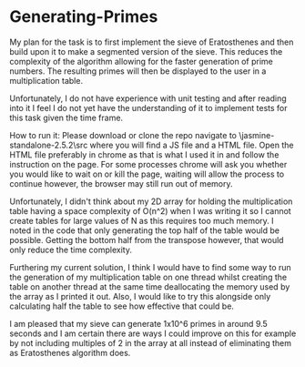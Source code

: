 # Generating-Primes

My plan for the task is to first implement the sieve of Eratosthenes and then build upon it to make a segmented version of the sieve. This reduces the complexity of the algorithm allowing for the faster generation of prime numbers. The resulting primes will then be displayed to the user in a multiplication table.

Unfortunately, I do not have experience with unit testing and after reading into it I feel I do not yet have the understanding of it to implement tests for this task given the time frame.

How to run it: Please download or clone the repo navigate to \jasmine-standalone-2.5.2\src where you will find a JS file and a HTML file. Open the HTML file preferably in chrome as that is what I used it in and follow the instruction on the page. For some processes chrome will ask you whether you would like to wait on or kill the page, waiting will allow the process to continue however, the browser may still run out of memory.

Unfortunately, I didn't think about my 2D array for holding the multiplication table having a space complexity of O(n^2) when I was writing it so I cannot create tables for large values of N as this requires too much memory. I noted in the code that only generating the top half of the table would be possible. Getting the bottom half from the transpose however, that would only reduce the time complexity.

Furthering my current solution, I think I would have to find some way to run the generation of my multiplication table on one thread whilst creating the table on another thread at the same time deallocating the memory used by the array as I printed it out. Also, I would like to try this alongside only calculating half the table to see how effective that could be.

I am pleased that my sieve can generate 1x10^6 primes in around 9.5 seconds and I am certain there are ways I could improve on this for example by not including multiples of 2 in the array at all instead of eliminating them as Eratosthenes algorithm does.





